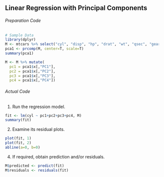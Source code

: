 ## Linear Regression with Principal Components
###### Preparation Code
```r
# Sample Data
library(dplyr)
M <- mtcars %>% select("cyl", "disp", "hp", "drat", "wt", "qsec", "gear", "carb")
pca1 <- prcomp(M, center=T, scale=T)
summary(pca1)

M <- M %>% mutate(
  pc1 = pca1$x[,"PC1"],
  pc2 = pca1$x[,"PC2"],
  pc3 = pca1$x[,"PC3"],
  pc4 = pca1$x[,"PC4"])
```
###### Actual Code
1. Run the regression model.
```r
fit <- lm(cyl ~ pc1+pc2+pc3+pc4, M)
summary(fit)
```
2. Examine its residual plots.
```r
plot(fit, 1)
plot(fit, 2)
abline(a=0, b=0)
```
4. If required, obtain prediction and/or residuals.
```r
M$predicted <- predict(fit)
M$residuals <- residuals(fit)
```
